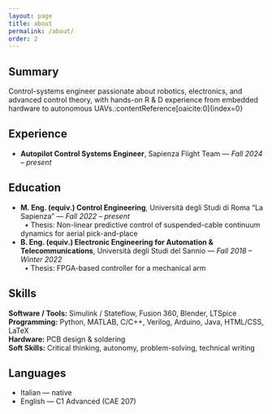 ```yaml
---
layout: page
title: about
permalink: /about/
order: 2
---
```


<section class="content-box">
  <h2>Summary</h2>

  Control-systems engineer passionate about robotics, electronics, and advanced control theory, with hands-on R &amp; D experience from embedded hardware to autonomous UAVs.:contentReference[oaicite:0]{index=0}
</section>

<section class="content-box">
  <h2>Experience</h2>

  - <strong>Autopilot Control Systems Engineer</strong>, Sapienza Flight Team — <em>Fall 2024 – present</em>
</section>

<section class="content-box">
  <h2>Education</h2>

  - <strong>M. Eng. (equiv.) Control Engineering</strong>, Università&nbsp;degli&nbsp;Studi&nbsp;di&nbsp;Roma “La Sapienza” — <em>Fall 2022 – present</em>  
    &nbsp;&nbsp;&bull; Thesis: Non-linear predictive control of suspended-cable continuum dynamics for aerial pick-and-place  
  - <strong>B. Eng. (equiv.) Electronic Engineering for Automation &amp; Telecommunications</strong>, Università&nbsp;degli&nbsp;Studi&nbsp;del&nbsp;Sannio — <em>Fall 2018 – Winter 2022</em>  
    &nbsp;&nbsp;&bull; Thesis: FPGA-based controller for a mechanical arm
</section>

<section class="content-box">
  <h2>Skills</h2>

  **Software&nbsp;&#47;&nbsp;Tools:** Simulink&nbsp;/&nbsp;Stateflow, Fusion 360, Blender, LTSpice  
  **Programming:** Python, MATLAB, C&#47;C++, Verilog, Arduino, Java, HTML&#47;CSS, LaTeX  
  **Hardware:** PCB design &amp; soldering  
  **Soft Skills:** Critical thinking, autonomy, problem-solving, technical writing
</section>

<section class="content-box">
  <h2>Languages</h2>

  - Italian — native  
  - English — C1 Advanced&nbsp;(CAE&nbsp;207)
</section>
